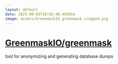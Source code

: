 ```yaml
---
layout: default
date: 2025-08-02T10:02:48.493054
image: assets/GreenmaskIO_greenmask_cropped.png
---
```


# [GreenmaskIO/greenmask](https://github.com/GreenmaskIO/greenmask)

tool for anonymizing and generating database dumps
